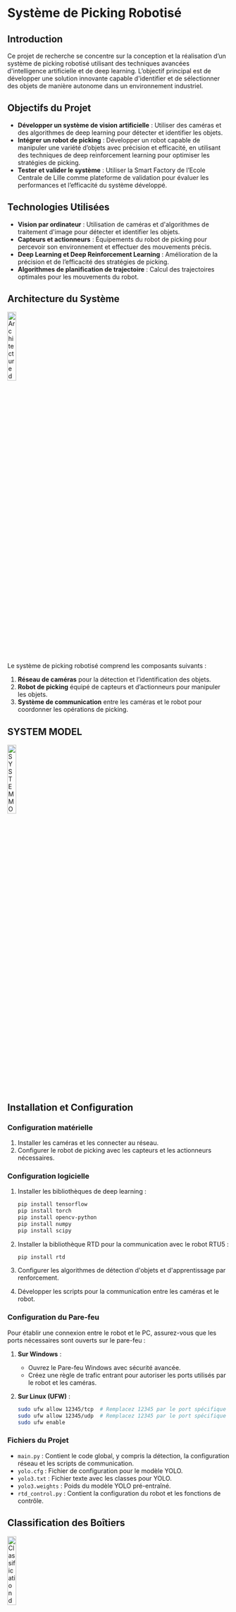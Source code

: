 # Système de Picking Robotisé

## Introduction

Ce projet de recherche se concentre sur la conception et la réalisation d’un système de picking robotisé utilisant des techniques avancées d'intelligence artificielle et de deep learning. L’objectif principal est de développer une solution innovante capable d'identifier et de sélectionner des objets de manière autonome dans un environnement industriel.

## Objectifs du Projet

- **Développer un système de vision artificielle** : Utiliser des caméras et des algorithmes de deep learning pour détecter et identifier les objets.
- **Intégrer un robot de picking** : Développer un robot capable de manipuler une variété d’objets avec précision et efficacité, en utilisant des techniques de deep reinforcement learning pour optimiser les stratégies de picking.
- **Tester et valider le système** : Utiliser la Smart Factory de l’Ecole Centrale de Lille comme plateforme de validation pour évaluer les performances et l’efficacité du système développé.

## Technologies Utilisées

- **Vision par ordinateur** : Utilisation de caméras et d'algorithmes de traitement d'image pour détecter et identifier les objets.
- **Capteurs et actionneurs** : Équipements du robot de picking pour percevoir son environnement et effectuer des mouvements précis.
- **Deep Learning et Deep Reinforcement Learning** : Amélioration de la précision et de l’efficacité des stratégies de picking.
- **Algorithmes de planification de trajectoire** : Calcul des trajectoires optimales pour les mouvements du robot.

## Architecture du Système

<img src="https://github.com/ZAKARIA-rgb-spaec/picking-robotis-/assets/126424638/498f4342-6468-420d-add2-b68cf722bdf4" alt="Architecture du Système" style="width:20%;"/>

Le système de picking robotisé comprend les composants suivants :

1. **Réseau de caméras** pour la détection et l’identification des objets.
2. **Robot de picking** équipé de capteurs et d’actionneurs pour manipuler les objets.
3. **Système de communication** entre les caméras et le robot pour coordonner les opérations de picking.

## SYSTEM MODEL

<img src="https://github.com/ZAKARIA-rgb-spaec/picking-robotis-/assets/126424638/0e404db3-ac1a-412a-ae2b-d6c89557e3dc" alt="SYSTEM MODEL" style="width:20%;"/>

## Installation et Configuration

### Configuration matérielle

1. Installer les caméras et les connecter au réseau.
2. Configurer le robot de picking avec les capteurs et les actionneurs nécessaires.

### Configuration logicielle

1. Installer les bibliothèques de deep learning :

    ```bash
    pip install tensorflow
    pip install torch
    pip install opencv-python
    pip install numpy
    pip install scipy
    ```

2. Installer la bibliothèque RTD pour la communication avec le robot RTU5 :

    ```bash
    pip install rtd
    ```

3. Configurer les algorithmes de détection d'objets et d'apprentissage par renforcement.
4. Développer les scripts pour la communication entre les caméras et le robot.

### Configuration du Pare-feu

Pour établir une connexion entre le robot et le PC, assurez-vous que les ports nécessaires sont ouverts sur le pare-feu :

1. **Sur Windows** :
    - Ouvrez le Pare-feu Windows avec sécurité avancée.
    - Créez une règle de trafic entrant pour autoriser les ports utilisés par le robot et les caméras.

2. **Sur Linux (UFW)** :
    ```bash
    sudo ufw allow 12345/tcp  # Remplacez 12345 par le port spécifique utilisé
    sudo ufw allow 12345/udp  # Remplacez 12345 par le port spécifique utilisé
    sudo ufw enable
    ```

### Fichiers du Projet

- `main.py` : Contient le code global, y compris la détection, la configuration réseau et les scripts de communication.
- `yolo.cfg` : Fichier de configuration pour le modèle YOLO.
- `yolo3.txt` : Fichier texte avec les classes pour YOLO.
- `yolo3.weights` : Poids du modèle YOLO pré-entraîné.
- `rtd_control.py` : Contient la configuration du robot et les fonctions de contrôle.

## Classification des Boîtiers

<img src="https://github.com/ZAKARIA-rgb-spaec/picking-robotis-/assets/126424638/8dfb6e06-bf74-4db9-b103-788bc7e29c82" alt="Classification des Boîtiers" style="width:20%;"/>

Un modèle de machine learning a été entraîné pour différencier les boîtiers avec boutons des boîtiers sans boutons, en utilisant des caractéristiques visuelles telles que la couleur et la forme.
## Vérification de la Connectivité
Pour vérifier la connectivité avec le robot, utilisez la commande suivante :
```bash
ping adresse_robot``` 

Remplacez adresse_robot par l'adresse IP du robot.

## Tests et Validation

Le système sera testé et validé dans la Smart Factory de l’Ecole Centrale de Lille. Les tests comprendront :

- **Détection et identification d’objets** : Validation de la précision des algorithmes de vision par ordinateur.

    <img src="https://github.com/ZAKARIA-rgb-spaec/picking-robotis-/assets/126424638/f8e8e932-b103-4271-8ad5-d664f3509811" alt="Détection et identification d’objets" style="width:15%;"/>

- **Stratégies de picking** : Optimisation des stratégies de picking à l'aide du deep reinforcement learning.
- **Performance globale** : Évaluation de l’efficacité et de la fiabilité du système dans un environnement industriel réel.

    <img src="https://github.com/ZAKARIA-rgb-spaec/picking-robotis-/assets/126424638/a6c44958-80b1-4c35-ab56-ffdcf9d3b1a7" alt="Performance globale" style="width:15%;"/>
    <img src="https://github.com/ZAKARIA-rgb-spaec/picking-robotis-/assets/126424638/052675e3-8b9e-4e15-9067-254a7e91bcdf" alt="Validation du système" style="width:15%;"/>

## Résultats Attendus

- Amélioration significative de l’efficacité des processus de picking robotisé.
- Réduction des erreurs d’identification et de sélection des objets.
- Démonstration de la faisabilité et des avantages de l’application des techniques de deep learning dans le contexte industriel.

## Auteurs

- **Zakaria Midine**
- **Zakaria Limi**
- **Lamyae Najih**
- **Superviseur : Dr. A. Rahmani**

## Références

Pour plus de détails, veuillez consulter le rapport complet : [Rapport_ECL_Zakaria_Midine.pdf](https://online.publuu.com/571615/1283441)
